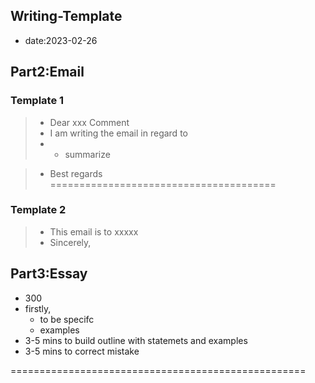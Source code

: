 ## Writing-Template
* date:2023-02-26

## Part2:Email

### Template 1
> * Dear  xxx Comment
> * I am writing the email in regard to 
> * + summarize

> * Best regards
=======================================
### Template 2
> * This email is to xxxxx
> * Sincerely,


## Part3:Essay

* 300
* firstly, 
  * to be specifc 
  * examples
* 3-5 mins to build outline with statemets and examples
* 3-5 mins to correct mistake


===================================================


